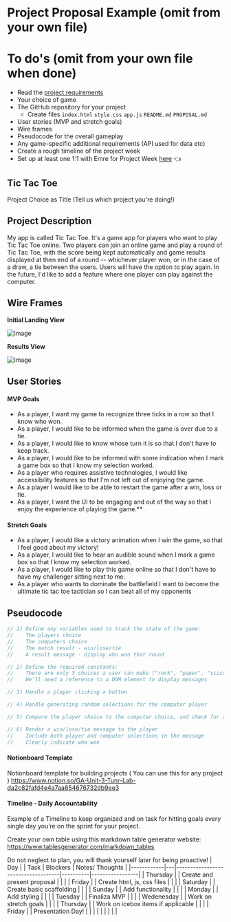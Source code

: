 # Project Proposal Example (omit from your own file)

# To do's (omit from your own file when done)
- Read the [project requirements](https://generalassembly.instructure.com/courses/713/pages/browser-based-game-project-journey-start-here?module_item_id=61592)
- Your choice of game
- The GitHub repository for your project
    - Create files `index.html` `style.css` `app.js` `README.md` `PROPOSAL.md`
- User stories (MVP and stretch goals)
- Wire frames
- Pseudocode for the overall gameplay
- Any game-specific additional requirements (API used for data etc)
- Create a rough timeline of the project week
- Set up at least one 1:1 with Emre for Project Week [here](https://calendly.com/emre-surmeli/1-1s-with-ga) 👈

## Tic Tac Toe 
Project Choice as Title (Tell us which project you're doing!)

## Project Description 

My app is called Tic Tac Toe. It's a game app for players who want to play Tic Tac Toe online. Two players can join an online game and play a round of Tic Tac Toe, with the score being kept automatically and game results displayed at then end of a round -- whichever player won, or in the case of a draw, a tie between the users. Users will have the option to play again. In the future, I'd like to add a feature where one player can play against the computer. 

## Wire Frames

**Initial Landing View**

![image](https://media.git.generalassemb.ly/user/21811/files/0f7aee00-c1d9-11ea-9dad-de086a5c91fc)

**Results View**

![image](https://media.git.generalassemb.ly/user/21811/files/1a358300-c1d9-11ea-95da-6c14aefb0f18)

## User Stories

#### MVP Goals

- As a player, I want my game to recognize three ticks in a row so that I know who won.
- As a player, I would like to be informed when the game is over due to a tie.
- As a player, I would like to know whose turn it is so that I don't have to keep track.
- As a player, I would like to be informed with some indication when I mark a game box so that I know my selection worked.
- As a player who requires assistive technologies, I would like accessibility features so that I'm not left out of enjoying the game.
- As a player I would like to be able to restart the game after a win, loss or tie.
- As a player, I want the UI to be engaging and out of the way so that I enjoy the experience of playing the game.\*\*

#### Stretch Goals

- As a player, I would like a victory animation when I win the game, so that I feel good about my victory!
- As a player, I would like to hear an audible sound when I mark a game box so that I know my selection worked.
- As a player, I would like to play this game online so that I don't have to have my challenger sitting next to me.
- As a player who wants to dominate the battlefield I want to become the ultimate tic tac toe tactician so I can beat all of my opponents

## Pseudocode
```js
// 1) Define any variables used to track the state of the game:
//    The players choice
//    The computers choice
//    The match result - win/lose/tie
//    A result message - display who won that round

// 2) Define the required constants:
//    There are only 3 choices a user can make ("rock", "paper", "scissors")
//    We'll need a reference to a DOM element to display messages

// 3) Handle a player clicking a button

// 4) Handle generating random selections for the computer player

// 5) Compare the player choice to the computer choice, and check for a winner

// 6) Render a win/lose/tie message to the player 
//    Include both player and computer selections in the message
//    Clearly indicate who won
```

#### Notionboard Template
Notionboard template for building projects ( You can use this for any project )
https://www.notion.so/GA-Unit-3-Tunr-Lab-da2c82fafd4e4a7aa654676732db9ee3

#### Timeline - Daily Accountability
Example of a Timeline to keep organized and on task for hitting goals every single day you’re on the sprint for your project.

Create your own table using this markdown table generator website:
https://www.tablesgenerator.com/markdown_tables

Do not neglect to plan, you will thank yourself later for being proactive!
| Day        |   | Task                               | Blockers | Notes/ Thoughts |
|------------|---|------------------------------------|----------|-----------------|
| Thursday   |   | Create and present proposal        |          |                 |
| Friday     |   | Create html, js, css files         |          |                 |
| Saturday   |   | Create basic scaffolding           |          |                 |
| Sunday     |   | Add functionality                  |          |                 |
| Monday     |   | Add styling                        |          |                 |
| Tuesday    |   | Finaliza MVP                       |          |                 |
| Wedenesday |   | Work on stretch goals              |          |                 |
| Thursday   |   | Work on icebox items if applicable |          |                 |
| Friday     |   | Presentation Day!                  |          |                 |
|            |   |                                    |          |                 |